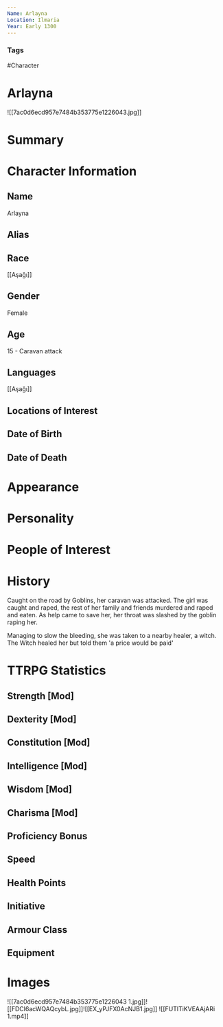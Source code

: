 ```yaml
---
Name: Arlayna
Location: Ilmaria
Year: Early 1300
---
```


### Tags
#Character

# Arlayna

![[7ac0d6ecd957e7484b353775e1226043.jpg]]

# Summary


# Character Information

## Name
Arlayna

## Alias

## Race
[[Aşağı]]

## Gender
Female

## Age
15 - Caravan attack

## Languages
[[Aşağı]]

## Locations of Interest

## Date of Birth

## Date of Death

# Appearance

# Personality

# People of Interest

# History
Caught on the road by Goblins, her caravan was attacked. The girl was caught and raped, the rest of her family and friends murdered and raped and eaten. As help came to save her, her throat was slashed by the goblin raping her.

Managing to slow the bleeding, she was taken to a nearby healer, a witch. The Witch healed her but told them 'a price would be paid'

# TTRPG Statistics
## Strength [Mod] 

## Dexterity [Mod] 

## Constitution [Mod] 

## Intelligence [Mod] 

## Wisdom [Mod] 

## Charisma [Mod] 

## Proficiency Bonus 

## Speed 

## Health Points 

## Initiative 

## Armour Class 

## Equipment

# Images
![[7ac0d6ecd957e7484b353775e1226043 1.jpg]]![[FDCl6acWQAQcybL.jpg]]![[EX_yPJFX0AcNJB1.jpg]]
![[FUTlTiKVEAAjARi 1.mp4]]